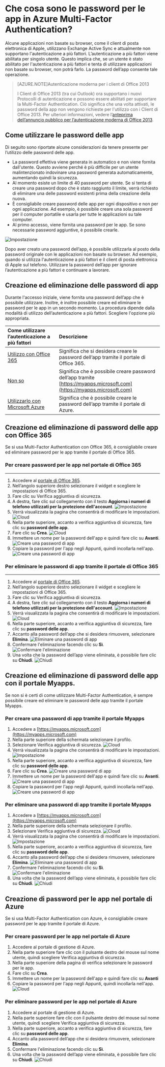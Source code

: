 <properties 
	pageTitle="Che cosa sono le password per le app in Azure MFA?"
	description="Questa pagina consente agli utenti di comprendere il ruolo e la funzione delle password per le app in Azure MFA."
	services="multi-factor-authentication"
	documentationCenter=""
	authors="billmath"
	manager="stevenpo"
	editor="curtland"/>

<tags 
	ms.service="multi-factor-authentication"
	ms.workload="identity"
	ms.tgt_pltfrm="na"
	ms.devlang="na"
	ms.topic="article"
	ms.date="08/24/2015"
	ms.author="billmath"/>



# Che cosa sono le password per le app in Azure Multi-Factor Authentication?

Alcune applicazioni non basate su browser, come il client di posta elettronica di Apple, utilizzano Exchange Active Sync e attualmente non supportano l'autenticazione a più fattori. L’autenticazione a più fattori viene abilitata per singolo utente. Questo implica che, se un utente è stato abilitato per l'autenticazione a più fattori e tenta di utilizzare applicazioni non basate su browser, non potrà farlo. La password dell’app consente tale operazione.

>[AZURE.NOTE]Autenticazione moderna per i client di Office 2013
>
> I Client di Office 2013 (tra cui Outlook) ora supportano i nuovi Protocolli di autenticazione e possono essere abilitati per supportare la Multi-Factor Authentication. Ciò significa che una volta attivati, le password della app non vengono richieste per l'utilizzo con i Client di Office 2013. Per ulteriori informazioni, vedere l’[anteprima dell’annuncio pubblico per l’autenticazione moderna di Office 2013](https://blogs.office.com/2015/03/23/office-2013-modern-authentication-public-preview-announced/).
 
## Come utilizzare le password delle app

Di seguito sono riportate alcune considerazioni da tenere presente per l’utilizzo delle password delle app.

- La password effettiva viene generata in automatico e non viene fornita dall'utente. Questo avviene perché è più difficile per un utente malintenzionato indovinare una password generata automaticamente, aumentando quindi la sicurezza.
- Al momento esiste un limite di 40 password per utente. Se si tenta di creare una password dopo che è stato raggiunto il limite, verrà richiesto di eliminare una delle password esistenti prima della creazione della nuova.
- È consigliabile creare password delle app per ogni dispositivo e non per ogni applicazione. Ad esempio, è possibile creare una sola password per il computer portatile e usarla per tutte le applicazioni su tale computer.
- Al primo accesso, viene fornita una password per le app. Se sono necessarie password aggiuntive, è possibile crearle.
 
![Impostazione](./media/multi-factor-authentication-end-user-app-passwords/app.png)

Dopo aver creato una password dell’app, è possibile utilizzarla al posto della password originale con le applicazioni non basate su browser. Ad esempio, quando si utilizza l'autenticazione a più fattori e il client di posta elettronica di Apple sul telefono. Utilizzare la password dell’app per ignorare l’autenticazione a più fattori e continuare a lavorare.

## Creazione ed eliminazione delle password di app
Durante l'accesso iniziale, viene fornita una password dell’app che è possibile utilizzare. Inoltre, è inoltre possibile creare ed eliminare le password per le app in un secondo momento. La procedura dipende dalla modalità di utilizzo dell’autenticazione a più fattori. Scegliere l'opzione più appropriata.

Come utilizzare l’autenticazione a più fattori|Descrizione
:------------- | :------------- | 
[Utilizzo con Office 365](#creating-and-deleting-app-passwords-with-office-365)| Significa che si desidera creare le password dell’app tramite il portale di Office 365.
[Non so](#creating-and-deleting-app-passwords-with-myapps-portal)|Significa che è possibile creare password dell’app tramite [https://myapps.microsoft.com](https://myapps.microsoft.com)
[Utilizzarlo con Microsoft Azure](#create-app-passwords-in-the-azure-portal)| Significa che è possibile creare le password dell’app tramite il portale di Azure.

## Creazione ed eliminazione di password delle app con Office 365 

Se si usa Multi-Factor Authentication con Office 365, è consigliabile creare ed eliminare password per le app tramite il portale di Office 365.

### Per creare password per le app nel portale di Office 365
--------------------------------------------------------------------------------

1. Accedere al [portale di Office 365](https://login.microsoftonline.com/).
2. Nell’angolo superiore destro selezionare il widget e scegliere le impostazioni di Office 365.
3. Fare clic su Verifica aggiuntiva di sicurezza.
4. A destra, fare clic sul collegamento con il testo **Aggiorna i numeri di telefono utilizzati per la protezione dell'account**. ![Impostazione](./media/multi-factor-authentication-end-user-manage/o365a.png)
5. Verrà visualizzata la pagina che consentirà di modificare le impostazioni. ![Cloud](./media/multi-factor-authentication-end-user-manage/o365b.png)
6. Nella parte superiore, accanto a verifica aggiuntiva di sicurezza, fare clic su **password delle app**.
7. Fare clic su **Crea**. ![Cloud](./media/multi-factor-authentication-end-user-app-passwords-create-o365/apppass.png)
8. Immettere un nome per la password dell'app e quindi fare clic su **Avanti**. ![Creare una password di app](./media/multi-factor-authentication-end-user-app-passwords/create1.png)
9. Copiare la password per l'app negli Appunti, quindi incollarla nell'app. ![Creare una password di app](./media/multi-factor-authentication-end-user-app-passwords/create2.png)


### Per eliminare le password di app tramite il portale di Office 365
--------------------------------------------------------------------------------


1. Accedere al [portale di Office 365](https://login.microsoftonline.com/).
2. Nell’angolo superiore destro selezionare il widget e scegliere le impostazioni di Office 365.
3. Fare clic su Verifica aggiuntiva di sicurezza.
4. A destra, fare clic sul collegamento con il testo **Aggiorna i numeri di telefono utilizzati per la protezione dell'account**. ![Impostazione](./media/multi-factor-authentication-end-user-manage/o365a.png)
5. Verrà visualizzata la pagina che consentirà di modificare le impostazioni. ![Cloud](./media/multi-factor-authentication-end-user-manage/o365b.png)
6. Nella parte superiore, accanto a verifica aggiuntiva di sicurezza, fare clic su **password delle app**.
7. Accanto alla password dell’app che si desidera rimuovere, selezionare **Elimina**. ![Eliminare una password di app](./media/multi-factor-authentication-end-user-app-passwords/delete1.png)
8. Confermare l'eliminazione facendo clic su **Sì**. ![Confermare l'eliminazione](./media/multi-factor-authentication-end-user-app-passwords/delete2.png)
9. Una volta che la password dell’app viene eliminata, è possibile fare clic su **Chiudi**. ![Chiudi](./media/multi-factor-authentication-end-user-app-passwords/delete3.png)


## Creazione ed eliminazione di password delle app con il portale Myapps.
Se non si è certi di come utilizzare Multi-Factor Authentication, è sempre possibile creare ed eliminare le password delle app tramite il portale Myapps.

### Per creare una password di app tramite il portale Myapps

1. Accedere a [https://myapps.microsoft.com](https://myapps.microsoft.com)	
2. Nella parte superiore della schermata selezionare il profilo.
3. Selezionare Verifica aggiuntiva di sicurezza. ![Cloud](./media/multi-factor-authentication-end-user-manage/myapps1.png)
4. Verrà visualizzata la pagina che consentirà di modificare le impostazioni. ![Impostazione](./media/multi-factor-authentication-end-user-manage-myapps/proofup.png)
5. Nella parte superiore, accanto a verifica aggiuntiva di sicurezza, fare clic su **password delle app**.
6. Fare clic su **Crea**. ![Creare una password di app](./media/multi-factor-authentication-end-user-app-passwords/create3.png)
7. Immettere un nome per la password dell'app e quindi fare clic su **Avanti**. ![Creare una password di app](./media/multi-factor-authentication-end-user-app-passwords/create1.png)
8. Copiare la password per l'app negli Appunti, quindi incollarla nell'app. ![Creare una password di app](./media/multi-factor-authentication-end-user-app-passwords/create2.png)

### Per eliminare una password di app tramite il portale Myapps

1. Accedere a [https://myapps.microsoft.com](https://myapps.microsoft.com)	
2. Nella parte superiore della schermata selezionare il profilo.
3. Selezionare Verifica aggiuntiva di sicurezza. ![Cloud](./media/multi-factor-authentication-end-user-manage/myapps1.png)
4. Verrà visualizzata la pagina che consentirà di modificare le impostazioni. ![Impostazione](./media/multi-factor-authentication-end-user-manage-myapps/proofup.png)
5. Nella parte superiore, accanto a verifica aggiuntiva di sicurezza, fare clic su **password delle app**.
6. Accanto alla password dell’app che si desidera rimuovere, selezionare **Elimina**. ![Eliminare una password di app](./media/multi-factor-authentication-end-user-app-passwords/delete1.png)
7. Confermare l'eliminazione facendo clic su **Sì**. ![Confermare l'eliminazione](./media/multi-factor-authentication-end-user-app-passwords/delete2.png)
8. Una volta che la password dell’app viene eliminata, è possibile fare clic su **Chiudi**. ![Chiudi](./media/multi-factor-authentication-end-user-app-passwords/delete3.png)


## Creazione di password per le app nel portale di Azure

Se si usa Multi-Factor Authentication con Azure, è consigliabile creare password per le app tramite il portale di Azure.

### Per creare password per le app nel portale di Azure

1. Accedere al portale di gestione di Azure.
2. Nella parte superiore fare clic con il pulsante destro del mouse sul nome utente, quindi scegliere Verifica aggiuntiva di sicurezza.
3. Nella parte superiore della pagina di verifica selezionare le password per le app.
4. Fare clic su **Crea**.
5. Immettere un nome per la password dell'app e quindi fare clic su **Avanti**
6. Copiare la password per l'app negli Appunti, quindi incollarla nell'app. ![Cloud](./media/multi-factor-authentication-end-user-app-passwords-create-azure/app2.png)

### Per eliminare password per le app nel portale di Azure

1. Accedere al portale di gestione di Azure.
2. Nella parte superiore fare clic con il pulsante destro del mouse sul nome utente, quindi scegliere Verifica aggiuntiva di sicurezza.
3. Nella parte superiore, accanto a verifica aggiuntiva di sicurezza, fare clic su **password delle app**.
4. Accanto alla password dell’app che si desidera rimuovere, selezionare **Elimina**.
5. Confermare l'eliminazione facendo clic su **Sì**.
6. Una volta che la password dell’app viene eliminata, è possibile fare clic su **Chiudi**. ![Chiudi](./media/multi-factor-authentication-end-user-app-passwords/delete3.png)

<!---HONumber=August15_HO9-->